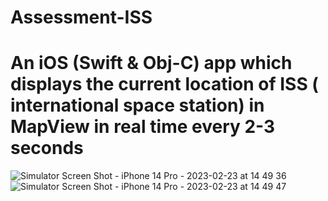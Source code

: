 # Assessment-ISS

# An iOS (Swift & Obj-C) app which displays the current location of ISS ( international space station) in MapView in real time every 2-3 seconds

![Simulator Screen Shot - iPhone 14 Pro - 2023-02-23 at 14 49 36](https://user-images.githubusercontent.com/17943494/221028077-3bca2f87-689e-44fd-9549-3d28b4de73ba.png)
![Simulator Screen Shot - iPhone 14 Pro - 2023-02-23 at 14 49 47](https://user-images.githubusercontent.com/17943494/221028092-a9aa01b4-6cd7-4413-9ab8-9a8407b7cdcb.png)
